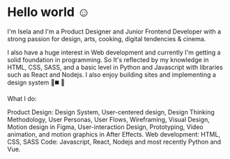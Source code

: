 <h1>Hello world ☺️</h1>

I'm Isela and I'm a Product Designer and Junior Frontend Developer with a strong passion for design, arts, cooking, digital tendencies & cinema.

I also have a huge interest in Web development and currently I'm getting a solid foundation in programming.
So It's reflected by my knowledge in HTML, CSS, SASS, and a basic level in Python and Javascript with libraries such as React and Nodejs.
I also enjoy building sites and implementing a design system 🔺◼️ 🔷

What I do:

Product Design: Design System, User-centered design, Design Thinking Methodology,
User Personas, User Flows, Wireframing, Visual Design,
Motion design in Figma, User-interaction Design, Prototyping, Video animation, and motion graphics in After Effects.
Web development: HTML, CSS, SASS
Code: Javascript, React, Nodejs and most recently Python and Vue.


